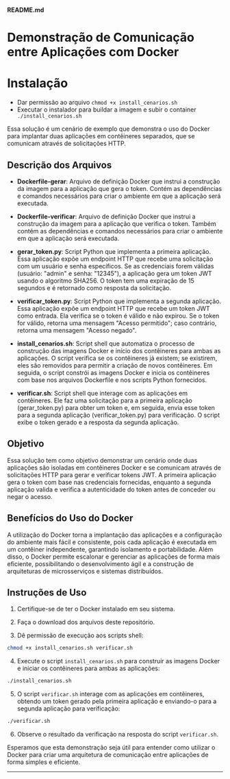 **README.md**

# Demonstração de Comunicação entre Aplicações com Docker


# Instalação
- Dar permissão ao arquivo ```chmod +x install_cenarios.sh```
- Executar o instalador para buildar a imagem e subir o container ``` ./install_cenarios.sh```

Essa solução é um cenário de exemplo que demonstra o uso do Docker para implantar duas aplicações em contêineres separados, que se comunicam através de solicitações HTTP.

## Descrição dos Arquivos

- **Dockerfile-gerar**: Arquivo de definição Docker que instrui a construção da imagem para a aplicação que gera o token. Contém as dependências e comandos necessários para criar o ambiente em que a aplicação será executada.

- **Dockerfile-verificar**: Arquivo de definição Docker que instrui a construção da imagem para a aplicação que verifica o token. Também contém as dependências e comandos necessários para criar o ambiente em que a aplicação será executada.

- **gerar_token.py**: Script Python que implementa a primeira aplicação. Essa aplicação expõe um endpoint HTTP que recebe uma solicitação com um usuário e senha específicos. Se as credenciais forem válidas (usuário: "admin" e senha: "12345"), a aplicação gera um token JWT usando o algoritmo SHA256. O token tem uma expiração de 15 segundos e é retornado como resposta da solicitação.

- **verificar_token.py**: Script Python que implementa a segunda aplicação. Essa aplicação expõe um endpoint HTTP que recebe um token JWT como entrada. Ela verifica se o token é válido e não expirou. Se o token for válido, retorna uma mensagem "Acesso permitido"; caso contrário, retorna uma mensagem "Acesso negado".

- **install_cenarios.sh**: Script shell que automatiza o processo de construção das imagens Docker e início dos contêineres para ambas as aplicações. O script verifica se os contêineres já existem; se existirem, eles são removidos para permitir a criação de novos contêineres. Em seguida, o script constrói as imagens Docker e inicia os contêineres com base nos arquivos Dockerfile e nos scripts Python fornecidos.

- **verificar.sh**: Script shell que interage com as aplicações em contêineres. Ele faz uma solicitação para a primeira aplicação (gerar_token.py) para obter um token e, em seguida, envia esse token para a segunda aplicação (verificar_token.py) para verificação. O script exibe o token gerado e a resposta da segunda aplicação.

## Objetivo

Essa solução tem como objetivo demonstrar um cenário onde duas aplicações são isoladas em contêineres Docker e se comunicam através de solicitações HTTP para gerar e verificar tokens JWT. A primeira aplicação gera o token com base nas credenciais fornecidas, enquanto a segunda aplicação valida e verifica a autenticidade do token antes de conceder ou negar o acesso.

## Benefícios do Uso do Docker

A utilização do Docker torna a implantação das aplicações e a configuração do ambiente mais fácil e consistente, pois cada aplicação é executada em um contêiner independente, garantindo isolamento e portabilidade. Além disso, o Docker permite escalonar e gerenciar as aplicações de forma mais eficiente, possibilitando o desenvolvimento ágil e a construção de arquiteturas de microsserviços e sistemas distribuídos.

## Instruções de Uso

1. Certifique-se de ter o Docker instalado em seu sistema.

2. Faça o download dos arquivos deste repositório.

3. Dê permissão de execução aos scripts shell:

```bash
chmod +x install_cenarios.sh verificar.sh
```

4. Execute o script `install_cenarios.sh` para construir as imagens Docker e iniciar os contêineres para ambas as aplicações:

```bash
./install_cenarios.sh
```

5. O script `verificar.sh` interage com as aplicações em contêineres, obtendo um token gerado pela primeira aplicação e enviando-o para a segunda aplicação para verificação:

```bash
./verificar.sh
```

6. Observe o resultado da verificação na resposta do script `verificar.sh`.

Esperamos que esta demonstração seja útil para entender como utilizar o Docker para criar uma arquitetura de comunicação entre aplicações de forma simples e eficiente.

---
